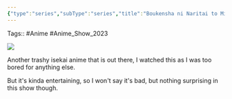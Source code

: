 ```yaml
---
{"type":"series","subType":"series","title":"Boukensha ni Naritai to Miyako ni Deteitta Musume ga S-Rank ni Natteta","englishTitle":"My Daughter Left the Nest and Returned an S-Rank Adventurer","year":2023,"dataSource":"MALAPI","url":"https://myanimelist.net/anime/53494/Boukensha_ni_Naritai_to_Miyako_ni_Deteitta_Musume_ga_S-Rank_ni_Natteta","id":53494,"plot":null,"genres":["Action","Adventure","Fantasy"],"writer":null,"studio":["Typhoon Graphics"],"episodes":13,"duration":"23 min per ep","onlineRating":6.78,"actors":null,"image":"https://cdn.myanimelist.net/images/anime/1563/139990.jpg","released":true,"streamingServices":["Crunchyroll","Bahamut Anime Crazy","Bilibili Global","Laftel"],"airing":true,"airedFrom":"06/10/2023","airedTo":"22/12/2023","watched":true,"lastWatched":"2023-12-24","personalRating":7,"tags":["mediaDB/tv/series"],"dg-publish":true,"status":"🟢 watched","Hours":4.6,"rating":"⭐ 7","dateWatched":"2023-12-24","permalink":"/media-db/series/boukensha-ni-naritai-to-miyako-ni-deteitta-musume-ga-s-rank-ni-natteta-2023/","dgPassFrontmatter":true,"noteIcon":"1","created":"2023-12-23T14:23:24.877+05:30","updated":"2023-12-23T14:28:31.108+05:30"}
---
```


Tags:: #Anime #Anime_Show_2023 

<img src="https://cdn.myanimelist.net/images/anime/1563/139990.jpg">

Another trashy isekai anime that is out there, I watched this as I was too bored for anything else.

But it's kinda entertaining, so I won't say it's bad, but nothing surprising in this show though.